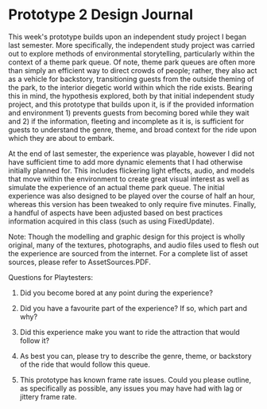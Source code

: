 # Prototype 2 Design Journal

This week's prototype builds upon an independent study project I began last semester. More specifically, the independent study project was carried out to explore methods of environmental storytelling, particularly within the context of a theme park queue. Of note, theme park queues are often more than simply an efficient way to direct crowds of people; rather, they also act as a vehicle for backstory, transitioning guests from the outside theming of the park, to the interior diegetic world within which the ride exists. Bearing this in mind, the hypothesis explored, both by that initial independent study project, and this prototype that builds upon it, is if the provided information and environment 1) prevents guests from becoming bored while they wait and 2) if the information, fleeting and incomplete as it is, is sufficient for guests to understand the genre, theme, and broad context for the ride upon which they are about to embark.

At the end of last semester, the experience was playable, however I did not have sufficient time to add more dynamic elements that I had otherwise initially planned for. This includes flickering light effects, audio, and models that move within the environment to create great visual interest as well as simulate the experience of an actual theme park queue. The initial experience was also designed to be played over the course of half an hour, whereas this version has been tweaked to only require five minutes. Finally, a handful of aspects have been adjusted based on best practices information acquired in this class (such as using FixedUpdate).

Note: Though the modelling and graphic design for this project is wholly original, many of the textures, photographs, and audio files used to flesh out the experience are sourced from the internet. For a complete list of asset sources, please refer to AssetSources.PDF.

Questions for Playtesters:

1) Did you become bored at any point during the experience?

2) Did you have a favourite part of the experience? If so, which part and why?

3) Did this experience make you want to ride the attraction that would follow it?

4) As best you can, please try to describe the genre, theme, or backstory of the ride that would follow this queue.

5) This prototype has known frame rate issues. Could you please outline, as specifically as possible, any issues you may have had with lag or jittery frame rate.  

